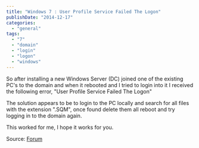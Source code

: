 ```yaml
---
title: "Windows 7 : User Profile Service Failed The Logon"
publishDate: "2014-12-17"
categories: 
  - "general"
tags: 
  - "7"
  - "domain"
  - "login"
  - "logon"
  - "windows"
---
```


So after installing a new Windows Server (DC) joined one of the existing PC's to the domain and when it rebooted and I tried to login into it I received the following error, "User Profile Service Failed The Logon"

The solution appears to be to login to the PC locally and search for all files with the extension ".SQM", once found delete them all reboot and try logging in to the domain again.

This worked for me, I hope it works for you.

Source: [Forum](https://community.spiceworks.com/topic/88886-windows-7-user-profile-service-failed-the-logon)
